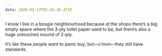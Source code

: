 ```yaml
---
date: 2020-03-13T05:45:10.473Z
---
```


I know I live in a bougie neighbourhood because at the shops there’s a big empty space where the 3-ply toilet paper used to be, but there’s also a huge untouched mound of 2-ply.

It’s like these people _want_ to panic buy, but—c’mon—they still have standards.
